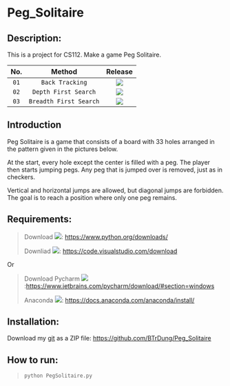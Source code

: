 # Peg_Solitaire
## Description: 
This is a project for CS112. Make a game Peg Solitaire. 

|No.| Method | Release | 
|:--:|:--:|:--:|
| ```01``` | ```Back Tracking``` | ![](https://img.shields.io/badge/backtracking%20-complete-brightgreen) |
| ```02``` | ```Depth First Search``` |   ![](https://img.shields.io/badge/dfs%20-Uncomplete-red) |
| ```03``` | ```Breadth First Search``` | ![](https://img.shields.io/badge/bfs%20-Uncomplete-red) |
## Introduction
Peg Solitaire is a game that consists of a board with 33 holes arranged in the pattern given in the pictures below. 

At the start, every hole except the center is filled with a peg. The player then starts jumping pegs. Any peg that is jumped over is removed, just as in checkers. 

Vertical and horizontal jumps are allowed, but diagonal jumps are forbidden. The goal is to reach a position where only one peg remains.

## Requirements: 
> Download ![](https://img.shields.io/badge/python%20-3.9.4-brightgreen):  https://www.python.org/downloads/
> 
> Downliad ![](https://img.shields.io/badge/vscode%20-1.15.2-brightgreen): https://code.visualstudio.com/download

Or 
 
> Download Pycharm ![](https://img.shields.io/badge/pycharm%20-2021.1-brightgreen):https://www.jetbrains.com/pycharm/download/#section=windows
> 
> Anaconda ![](https://img.shields.io/badge/anaconda%20-2020.11-brightgreen): https://docs.anaconda.com/anaconda/install/

## Installation: 

Download my [git](https://github.com/BTrDung/Peg_Solitaire) as a ZIP file: https://github.com/BTrDung/Peg_Solitaire

## How to run:

> ```python PegSolitaire.py```

